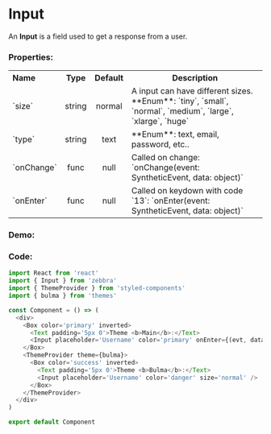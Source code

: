 # Input

An **Input** is a field used to get a response from a user.

### Properties:

<table>
  <tbody>
    <tr>
      <th class='name' align="left">Name</th>
      <th align="center">Type</th>
      <th align="center">Default</th>
      <th>Description</th>
    </tr>
    <tr>
      <td>`size`</td>
      <td class='type' align="center">string</td>
      <td class='default-type' align="center">normal</td>
      <td>
        A input can have different sizes. <br />
        **Enum**:
        `tiny`, `small`, `normal`, `medium`, `large`, `xlarge`, `huge`
      </td>
    </tr>
    <tr>
      <td>`type`</td>
      <td class='type' align="center">string</td>
      <td class='default-type' align="center">text</td>
      <td>**Enum**: text, email, password, etc..</td>
    </tr>
    <tr>
      <td>`onChange`</td>
      <td class='type' align="center">func</td>
      <td class='default-type' align="center">null</td>
      <td>Called on change: `onChange(event: SyntheticEvent, data: object)`</td>
    </tr>
    <tr>
      <td>`onEnter`</td>
      <td class='type' align="center">func</td>
      <td class='default-type' align="center">null</td>
      <td>Called on keydown with code `13`: `onEnter(event: SyntheticEvent, data: object)`</td>
    </tr>
  </tbody>
</table>


### Demo:

<!-- STORY -->

### Code:

```js
import React from 'react'
import { Input } from 'zebbra'
import { ThemeProvider } from 'styled-components'
import { bulma } from 'themes'

const Component = () => (
  <div>
    <Box color='primary' inverted>
      <Text padding='5px 0'>Theme <b>Main</b>:</Text>
      <Input placeholder='Username' color='primary' onEnter={(evt, data) => console.log('data:', data)} />
    </Box>
    <ThemeProvider theme={bulma}>
      <Box color='success' inverted>
        <Text padding='5px 0'>Theme <b>Bulma</b>:</Text>
        <Input placeholder='Username' color='danger' size='normal' />
      </Box>
    </ThemeProvider>
  </div>
)

export default Component
```
